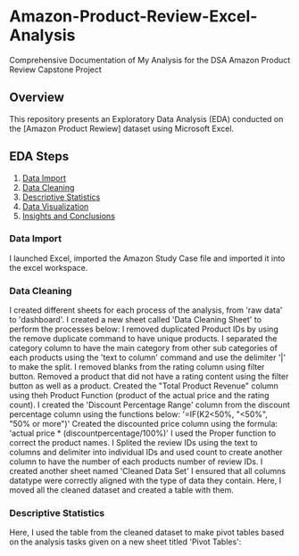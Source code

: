 # Amazon-Product-Review-Excel-Analysis
Comprehensive Documentation of My Analysis for the DSA Amazon Product Review Capstone Project

## Overview
This repository presents an Exploratory Data Analysis (EDA) conducted on the [Amazon Product Rewiew] dataset using Microsoft Excel.

## EDA Steps
1. [Data Import](#data-import)
2. [Data Cleaning](#data-cleaning)
3. [Descriptive Statistics](#descriptive-statistics)
4. [Data Visualization](#data-visualization)
5. [Insights and Conclusions](#insights-and-conclusions)

### Data Import
I launched Excel, imported the Amazon Study Case file and imported it into the excel workspace.

### Data Cleaning
I created different sheets for each process of the analysis, from 'raw data' to 'dashboard'.
I created a new sheet called 'Data Cleaning Sheet' to perform the processes below:
I removed duplicated Product IDs by using the remove duplicate command to have unique products.
I separated the category column to have the main category from other sub categories of each products  using the 'text to column' command and use the delimiter '|' to make the split.
I removed blanks from the rating column using filter button.
Removed a product that did not have a rating content using the filter button as well as a product. 
Created the "Total Product Revenue" column using theh Product Function (product of the actual price and the rating count).
I created the 'Discount Percentage Range' column from the discount percentage column using the functions below:
          '=IF(K2<50%, "<50%", "50% or more")'
Created the discounted price column using the formula:
          'actual price * (discountpercentage/100%)' 
I used the Proper function to correct the product names.
I Splited the review IDs using the text to columns and delimiter into individual IDs and used count to create another column to have the number of each products number of review IDs.
I created another sheet named 'Cleaned Data Set' 
I ensured that all columns datatype were correctly aligned with the type of data they contain.
Here, I moved all the cleaned dataset and created a table with them.

### Descriptive Statistics
Here, I used the table from the cleaned dataset to make pivot tables based on the analysis tasks given on a new sheet titled 'Pivot Tables':



